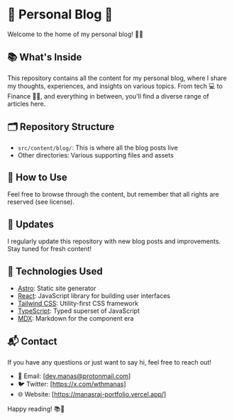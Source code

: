 # 🌟 Personal Blog 🚀

Welcome to the home of my personal blog! 📝✨

## 📚 What's Inside

This repository contains all the content for my personal blog, where I share my thoughts, experiences, and insights on various topics. From tech 💻 to Finance 🏋️‍♀️, and everything in between, you'll find a diverse range of articles here.

## 🗂️ Repository Structure

- `src/content/blog/`: This is where all the blog posts live
- Other directories: Various supporting files and assets

## 🔧 How to Use

Feel free to browse through the content, but remember that all rights are reserved (see license).

## 📅 Updates

I regularly update this repository with new blog posts and improvements. Stay tuned for fresh content!

## 🔧 Technologies Used

- [Astro](https://astro.build/): Static site generator
- [React](https://reactjs.org/): JavaScript library for building user interfaces
- [Tailwind CSS](https://tailwindcss.com/): Utility-first CSS framework
- [TypeScript](https://www.typescriptlang.org/): Typed superset of JavaScript
- [MDX](https://mdxjs.com/): Markdown for the component era

## 📬 Contact

If you have any questions or just want to say hi, feel free to reach out!

- 📧 Email: [dev.manas@protonmail.com]
- 🐦 Twitter: [https://x.com/wthmanas]
- 🌐 Website: [https://manasraj-portfolio.vercel.app/]

Happy reading! 📚🎉
